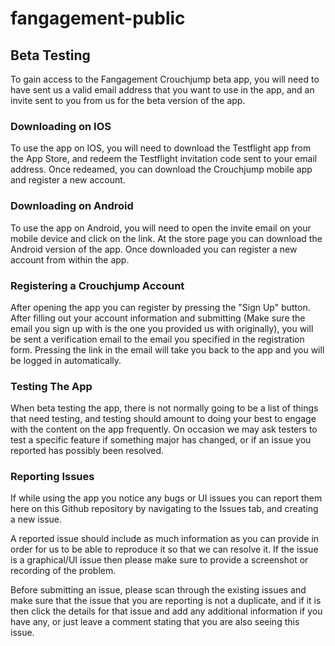 # fangagement-public

## Beta Testing

To gain access to the Fangagement Crouchjump beta app, you will need to have sent us a valid email address that you want to use in the app, and an invite sent to you from us for the beta version of the app.

### Downloading on IOS

To use the app on IOS, you will need to download the Testflight app from the App Store, and redeem the Testflight invitation code sent to your email address. Once redeamed, you can download the Crouchjump mobile app and register a new account.

### Downloading on Android

To use the app on Android, you will need to open the invite email on your mobile device and click on the link. At the store page you can download the Android version of the app. Once downloaded you can register a new account from within the app.

### Registering a Crouchjump Account

After opening the app you can register by pressing the "Sign Up" button. After filling out your account information and submitting (Make sure the email you sign up with is the one you provided us with originally), you will be sent a verification email to the email you specified in the registration form. Pressing the link in the email will take you back to the app and you will be logged in automatically.

### Testing The App

When beta testing the app, there is not normally going to be a list of things that need testing, and testing should amount to doing your best to engage with the content on the app frequently. On occasion we may ask testers to test a specific feature if something major has changed, or if an issue you reported has possibly been resolved.

### Reporting Issues

If while using the app you notice any bugs or UI issues you can report them here on this Github repository by navigating to the Issues tab, and creating a new issue.

A reported issue should include as much information as you can provide in order for us to be able to reproduce it so that we can resolve it. If the issue is a graphical/UI issue then please make sure to provide a screenshot or recording of the problem.

Before submitting an issue, please scan through the existing issues and make sure that the issue that you are reporting is not a duplicate, and if it is then click the details for that issue and add any additional information if you have any, or just leave a comment stating that you are also seeing this issue.
